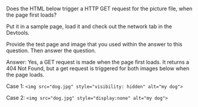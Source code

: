 Does the HTML below trigger a HTTP GET request for the picture file, when the page first loads?  

Put it in a sample page, load it and check out the network tab in the Devtools.

Provide the test page and image that you used within the answer to this question. Then answer the question.


Answer: 
Yes, a GET request is made when the page first loads.  It returns a 404 Not Found, but a get request is triggered for both images below when the page loads.


Case 1:
    `<img src="dog.jpg" style="visibility: hidden" alt="my dog">`


Case 2:
    `<img src="dog.jpg" style="display:none" alt="my dog">`

